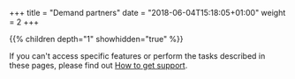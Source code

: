 +++
title = "Demand partners"
date = "2018-06-04T15:18:05+01:00"
weight = 2
+++

 {{% children depth="1" showhidden="true" %}}

If you can't access specific features or perform the tasks described in these pages, please find out [How to get support](/demand/how-to-get-support/).
